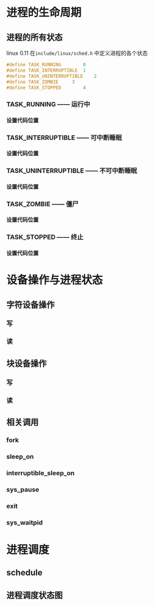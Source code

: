 # 进程的生命周期
## 进程的所有状态

linux 0.11 在`include/linux/sched.h` 中定义进程的各个状态

```C
#define TASK_RUNNING		0
#define TASK_INTERRUPTIBLE	1
#define TASK_UNINTERRUPTIBLE	2
#define TASK_ZOMBIE		3
#define TASK_STOPPED		4
```

### TASK_RUNNING —— 运行中

#### 设置代码位置

### TASK_INTERRUPTIBLE —— 可中断睡眠

#### 设置代码位置

### TASK_UNINTERRUPTIBLE —— 不可中断睡眠

#### 设置代码位置

### TASK_ZOMBIE —— 僵尸

#### 设置代码位置

### TASK_STOPPED —— 终止

#### 设置代码位置

# 设备操作与进程状态
## 字符设备操作
### 写

### 读


## 块设备操作

### 写

### 读

## 相关调用

### fork

### sleep_on 

### interruptible_sleep_on

### sys_pause

### exit

### sys_waitpid

# 进程调度
## schedule


## 进程调度状态图
